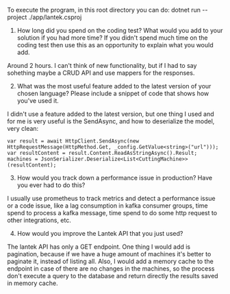 To execute the program, in this root directory you can do:
dotnet run --project ./app/lantek.csproj


1. How long did you spend on the coding test? What would you add to your solution if you had more
time? If you didn't spend much time on the coding test then use this as an opportunity to explain what
you would add.

Around 2 hours. I can't think of new functionality, but if I had to say sohething maybe a CRUD API and use mappers for the responses. 

2. What was the most useful feature added to the latest version of your chosen language? Please include
a snippet of code that shows how you've used it.

I didn't use a feature added to the latest version, but one thing I used and for me is very useful is the SendAsync, and how to deserialize the model, very clean:

```
var result = await HttpClient.SendAsync(new HttpRequestMessage(HttpMethod.Get, _config.GetValue<string>("url")));
var resultContent = result.Content.ReadAsStringAsync().Result;
machines = JsonSerializer.Deserialize<List<CuttingMachine>>(resultContent);
```

3. How would you track down a performance issue in production? Have you ever had to do this?

I usually use prometheus to track metrics and detect a performance issue or a code issue, like a lag consumption in kafka consumer groups, time spend to process a kafka message, time spend to do some http request to other integrations, etc.

4. How would you improve the Lantek API that you just used?

The lantek API has only a GET endpoint. One thing I would add is pagination, because if we have a huge amount of machines it's better to paginate it, instead of listing all. Also, I would add a memory cache to the endpoint in case of there are no changes in the machines, so the process don't execute a query to the database and return directly the results saved in memory cache.